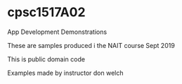 # cpsc1517A02
App Development Demonstrations

These are samples produced i the NAIT course Sept 2019

This is public domain code

Examples made by instructor don welch
